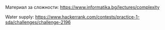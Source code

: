 Материал за сложности: https://www.informatika.bg/lectures/complexity

Water supply: https://www.hackerrank.com/contests/practice-1-sda/challenges/challenge-2196
